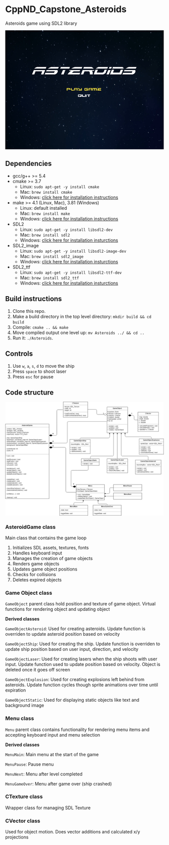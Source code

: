 # CppND_Capstone_Asteroids

Asteroids game using SDL2 library

<img src="img/asteroids_game.gif"/>

## Dependencies
* gcc/g++ >= 5.4
* cmake >= 3.7
  * Linux: `sudo apt-get -y install cmake`
  * Mac: `brew install cmake`
  * Windows: [click here for installation instructions](https://cmake.org/install/)
* make >= 4.1 (Linux, Mac), 3.81 (Windows)
  * Linux: default installed
  * Mac: `brew install make`
  * Windows: [click here for installation instructions](http://gnuwin32.sourceforge.net/packages/make.htm)
* SDL2
  * Linux: `sudo apt-get -y install libsdl2-dev`
  * Mac: `brew install sdl2`
  * Windows: [click here for installation insturctions](https://www.libsdl.org/download-2.0.php)
* SDL2_image
  * Linux: `sudo apt-get -y install libsdl2-image-dev`
  * Mac: `brew install sdl2_image`
  * Windows: [click here for installation insturctions](https://www.libsdl.org/projects/SDL_image/)
* SDL2_ttf
  * Linux: `sudo apt-get -y install libsdl2-ttf-dev`
  * Mac: `brew install sdl2_ttf`
  * Windows: [click here for installation insturctions](https://www.libsdl.org/projects/SDL_ttf/index.html)


## Build instructions

1. Clone this repo.
2. Make a build directory in the top level directory: `mkdir build && cd build`
3. Compile: `cmake .. && make`
4. Move compiled output one level up: `mv Asteroids ../ && cd ..`
5. Run it: `./Asteroids`.

## Controls

1. Use `w`, `a`, `s`, `d` to move the ship
2. Press `space` to shoot laser
3. Press `esc` for pause

## Code structure

![UML diagram](img/asteroids_uml.png)

### AsteroidGame class

Main class that contains the game loop

1. Initializes SDL assets, textures, fonts
2. Handles keyboard input
3. Manages the creation of game objects
4. Renders game objects
5. Updates game object positions
6. Checks for collisions
7. Deletes expired objects

### Game Object class

`GameObject` parent class hold position and texture of game object. Virtual functions for rendering object and updating object

**Derived classes** 

`GameObjectAsteroid`: Used for creating asteroids. Update function is overriden to update asteroid position based on velocity

`GameObjectShip`: Used for creating the ship. Update function is overriden to update ship position based on user input, direction, and velocity

`GameObjectLaser`: Used for creating lasers when the ship shoots with user input. Update function used to update position based on velocity. Object is deleted once it goes off screen

`GameObjectExplosion`: Used for creating explosions left behind from asteroids. Update function cycles though sprite animations over time until expiration

`GameObjectStatic`: Used for displaying static objects like text and background image

### Menu class

`Menu` parent class contains functionality for rendering menu items and accepting keyboard input and menu selection

**Derived classes**

`MenuMain`: Main menu at the start of the game 

`MenuPause`: Pause menu 

`MenuNext`: Menu after level completed 

`MenuGameOver`: Menu after game over (ship crashed) 

### CTexture class

Wrapper class for managing SDL Texture

### CVector class

Used for object motion. Does vector additions and calculated x/y projections
